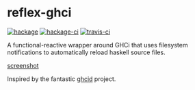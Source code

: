 reflex-ghci
==============

[![hackage](https://img.shields.io/hackage/v/reflex-ghci.svg)](https://hackage.haskell.org/package/reflex-ghci) [![hackage-ci](https://matrix.hackage.haskell.org/api/v2/packages/reflex-ghci/badge)](https://matrix.hackage.haskell.org/#/package/reflex-ghci) [![travis-ci](https://api.travis-ci.org/reflex-frp/reflex-ghci.svg?branch=develop)](https://travis-ci.org/reflex-frp/reflex-ghci)

A functional-reactive wrapper around GHCi that uses filesystem notifications to automatically reload haskell source files.

[screenshot](screenshot.png)

Inspired by the fantastic [ghcid](https://github.com/ndmitchell/ghcid) project.
